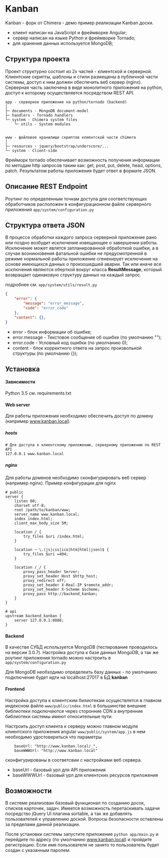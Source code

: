 Kanban
=======

Kanban - форк от Chimera - демо пример реализации Kanban доски.
- клиент написан на JavaScript и фреймворке Angular;
- сервер написан на языке Python и фреймворке Tornado;
- для хранения данных используется MongoDB;

Структура проекта
-----------------

Проект структурно состоит из 2х частей - клиентской и серверной.
Клиентские скрипты, шаблоны и стили размещены в публичной части системы, доступ к ним должен обеспечить веб сервер (nginx).
Серверная часть заключена в виде монолитного приложения на python, доступ к которому осуществляется посредством REST API.

```
app - серверное приложение на python/tornado (backend)
│
├─ documents - MongoDB document-model
├─ handlers - Tornado handlers
└─ system - Chimera system files
    └─ utils - System modules


www - файловое хранилище скриптов клиентской части chimera
│
├─ resources - jquery/bootstrap/underscore/...
└─ system - Client-side

```

Фрейморк tornado обеспечивает возможность получения информации по методам http запросов таким как:
get, post, put, delete, head, options, patch. Результатом работы приложения будет ответ в формате JSON.

Описание REST Endpoint
----------------------

Роутинг по определенным точкам доступа для соответствующих обработчиков расположен в конфигурационном
файле серверного приложения ```app/system/configuration.py```

Структура ответа JSON
---------------------

В процессе обработки каждого запроса серверной приложение рано или поздно возбудит исключение извещающее о
завершении работы. Исключение может являтся запланированной обработкой ошибки, а в случае возникновения фатальной ошибки не предусмотренной
в режиме нормальной работы приложение сгененирует исключение на основе имеющихся данных о произошедшей аварии.
Так или иначе все исключения являются оберткой вокруг класса __ResultMessage__, который возвращает одинаковую структуру данных
на каждый запрос.

подробнее см. ```app/system/utils/result.py```

```json
{
    "error": {
        "message": "error_message",
        "code": "error_code"
    },
    "content": {},
}
```

* error - блок информации об ошибке;
* error.message - Текстовое сообщение об ошибке (по умолчанию "");
* error.code - Условный код ошибки (по умолчанию 0);
* content - блок корректного ответа на запрос произвольной структуры (по умолчанию {});

Установка
---------

#### Зависимости

Python 3.5 см. requirements.txt

#### Web server

Для работы приложения необходимо обеспечить доступ по домену (например www.kanban.local).

##### hosts

    # Для доступа к клиентскому приложению, серверному приложению по REST API
    127.0.0.1 www.kanban.local

##### nginx

Для работы доменов необходимо сконфигурировать веб сервер (например nginx).
Пример конфигурации для nginx
```
# public
server {
    listen 80;
    charset utf-8;
    root /path/to/kanban/www;
    server_name www.kanban.local;
    index index.html;
    client_max_body_size 5M;

    location / {
        try_files $uri /index.html;
    }

    location ~ \.(js|css|ico|htm|html|json)$ {
        try_files $uri =404;
    }

    location /_/ {
        proxy_pass_header Server;
        proxy_set_header Host $http_host;
        proxy_redirect off;
        proxy_set_header X-Real-IP $remote_addr;
        proxy_set_header X-Scheme $scheme;
        proxy_pass http://backend_kanban;
    }
}

# api
upstream backend_kanban {
    server 127.0.0.1:8888;
}
```


#### Backend

В качестве СУБД используется MongoDB (тестирование проводилось на версии 3.0.7). Настройка доступа к базе данных MongoDB, а так же роутинг приложения tornado можно настроить в ```app/system/configuration.py```

Для MongoDB необходимо определеить базу данных - по умолчанию подключение будет идти на localhost:27017 в БД **kanban**


#### Frontend

Настройка доступа к клиентским билиотекам осуществлятся в главном индексном файле ```www/public/index.html```
в большинстве внешние библиотеки подключаются через сторонние CDN а внутренние библиотеки системы имеют относительные пути.

Настроить доступ клиента к серверу можно главном модуле клиентского приложения angular ```www/public/system/app.js```
в нем необходимо удостовериться что параметры

        baseUrl: "http://www.kanban.local/_",
        baseWWWUrl: "http://www.kanban.local"

сконфигурированы в соответсвии с настройками веб сервера.
- baseUrl - базовый урл для API приложения
- baseWWWUrl - базовый урл для клиентских ресурсов приложения

Возможности
-----------

В системе реализован базовый функционал по созданию досок, списков карточек, задач.
Имеется возможность перетаскивать задачи посредство jQuery UI плагина sortable, а так же
добавлять пользователей к управлению доской.
Вопросы безопасности оставлены за пределами данной реализации.

После установки системы запустите приложение ```python app/main.py``` и перейдите по адресу (по умолчанию www.kanban.local) и пройдите регистрацию.
Если имя пользователя не занято то пользователь будет создан с указанным паролем.